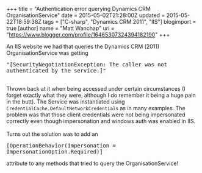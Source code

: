 +++
title = "Authentication error querying Dynamics CRM OrganisationService"
date = 2015-05-02T21:28:00Z
updated = 2015-05-22T18:59:38Z
tags = ["C-sharp", "Dynamics CRM 2011", "IIS"]
blogimport = true 
[author]
	name = "Matt Wanchap"
	uri = "https://www.blogger.com/profile/16465307324394182190"
+++

An IIS website we had that queries the Dynamics CRM (2011) OrganisationService was getting<br /><pre>"[SecurityNegotiationException: The caller was not authenticated by the service.]"</pre><br />Thrown back at it when being accessed under certain circumstances (I forget exactly what they were, although I do remember it being a huge pain in the butt). The Service was instantiated using <code>CredentialCache.DefaultNetworkCredentials</code> as in many examples. The problem was that those client credentials were not being impersonated correctly even though impersonation and windows auth was enabled in IIS.<br /><br />Turns out the solution was to add an <pre>[OperationBehavior(Impersonation = ImpersonationOption.Required)]</pre> attribute to any methods that tried to query the OrganisationService!
